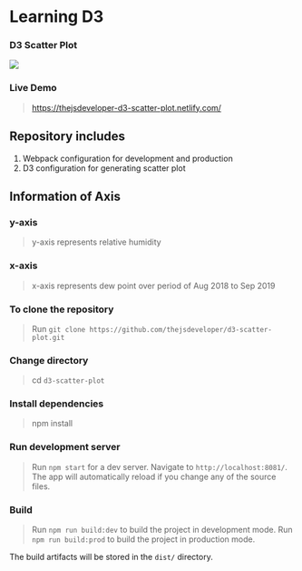 # Learning D3
### D3 Scatter Plot

![](https://github.com/thejsdeveloper/d3-line-chart/blob/master/src/assets/images/d3-scatter-plot.png)

### Live Demo

> https://thejsdeveloper-d3-scatter-plot.netlify.com/

## Repository includes 

 1. Webpack configuration for development and production
 2. D3 configuration for generating scatter plot

## Information of Axis 

### y-axis
 > y-axis represents relative humidity

### x-axis
> x-axis represents dew point over period of Aug 2018 to Sep 2019

### To clone the repository
> Run `git clone https://github.com/thejsdeveloper/d3-scatter-plot.git `

### Change directory
> cd `d3-scatter-plot`

### Install dependencies
> npm install 

### Run development server

> Run `npm start` for a dev server. Navigate to `http://localhost:8081/`. 
The app will automatically reload if you change any of the source files.

### Build

> Run `npm run build:dev` to build the project in development mode. 
> Run `npm run build:prod` to build the project in production mode. 

The build artifacts will be stored in the `dist/` directory.
